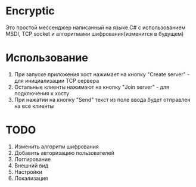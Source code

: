 # Encryptic

Это простой мессенджер написанный на языке C# с использованием MSDI, TCP socket и алгоритмами шифрования(изменится в будущем)

# Использование
1. При запуске приложения хост нажимает на кнопку "Create server" - для инициализации TCP сервера
2. Остальные клиенты нажимают на кнопку "Join server" - для подключения к хосту
3. При нажатии на кнопку "Send" текст из поле ввода будет отправлен на все клиенты

# TODO
1. Изменить алгоритм шифрования
2. Добавить авторизацию пользователей
3. Логгирование
4. Внешний вид
5. Настройки
6. Локализация
